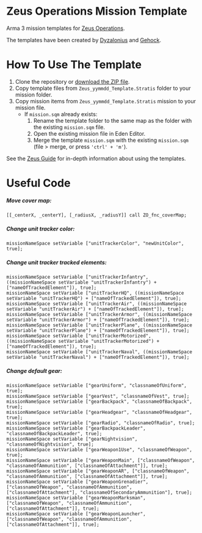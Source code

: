 # Zeus Operations Mission Template

Arma 3 mission templates for [Zeus Operations](https://www.zeusops.com).

The templates have been created by [Dyzalonius](https://github.com/Dyzalonius) and [Gehock](https://github.com/Gehock).

# How To Use The Template

1. Clone the repository or [download the ZIP file](https://github.com/zeusops/mission-templates/archive/master.zip).
2. Copy template files from `Zeus_yymmdd_Template.Stratis` folder to your mission folder.
3. Copy mission items from `Zeus_yymmdd_Template.Stratis` mission to your mission file.
    * If `mission.sqm` already exists:
        1. Rename the template folder to the same map as the folder with the existing `mission.sqm` file.
        2. Open the existing mission file in Eden Editor.
        3. Merge the template `mission.sqm` with the existing `mission.sqm` (file > merge, or press `'ctrl' + 'm'`).

See the [Zeus Guide](https://docs.google.com/document/d/1PFK__UcgmAJ1P3xBnJxeW2ow7u8bgEfM8lkpHJrLYDU/edit#heading=h.nleh2xb28ay8) for in-depth information about using the templates.

# Useful Code

##### Move cover map:
    [[_centerX, _centerY], [_radiusX, _radiusY]] call ZO_fnc_coverMap;
##### Change unit tracker color:
    missionNameSpace setVariable ["unitTrackerColor", "newUnitColor", true];
##### Change unit tracker tracked elements:
    missionNameSpace setVariable ["unitTrackerInfantry", ((missionNameSpace setVariable "unitTrackerInfantry") + ["nameOfTrackedElement"]), true];
    missionNameSpace setVariable ["unitTrackerHQ", ((missionNameSpace setVariable "unitTrackerHQ") + ["nameOfTrackedElement"]), true];
    missionNameSpace setVariable ["unitTrackerAir", ((missionNameSpace setVariable "unitTrackerAir") + ["nameOfTrackedElement"]), true];
    missionNameSpace setVariable ["unitTrackerArmor", ((missionNameSpace setVariable "unitTrackerArmor") + ["nameOfTrackedElement"]), true];
    missionNameSpace setVariable ["unitTrackerPlane", ((missionNameSpace setVariable "unitTrackerPlane") + ["nameOfTrackedElement"]), true];
    missionNameSpace setVariable ["unitTrackerMotorized", ((missionNameSpace setVariable "unitTrackerMotorized") + ["nameOfTrackedElement"]), true];
    missionNameSpace setVariable ["unitTrackerNaval", ((missionNameSpace setVariable "unitTrackerNaval") + ["nameOfTrackedElement"]), true];
##### Change default gear:
    missionNameSpace setVariable ["gearUniform", "classnameOfUniform", true];
    missionNameSpace setVariable ["gearVest", "classnameOfVest", true];
    missionNameSpace setVariable ["gearBackpack", "classnameOfBackpack", true];
    missionNameSpace setVariable ["gearHeadgear", "classnameOfHeadgear", true];
    missionNameSpace setVariable ["gearRadio", "classnameOfRadio", true];
    missionNameSpace setVariable ["gearBackpackLeader", "classnameOfBackpackLeader", true];
    missionNameSpace setVariable ["gearNightvision", "classnameOfNightvision", true];
    missionNameSpace setVariable ["gearWeapon1Use", "classnameOfWeapon", true];
    missionNameSpace setVariable ["gearWeaponMain", ["classnameOfWeapon", "classnameOfAmmunition", ["classnameOfAttachment"]], true];
    missionNameSpace setVariable ["gearWeaponAR", ["classnameOfWeapon", "classnameOfAmmunition", ["classnameOfAttachment"]], true];
    missionNameSpace setVariable ["gearWeaponGrenadier", ["classnameOfWeapon", "classnameOfAmmunition", ["classnameOfAttachment"], "classnameOfSecondaryAmmunition"], true];
    missionNameSpace setVariable ["gearWeaponMarksman", ["classnameOfWeapon", "classnameOfAmmunition", ["classnameOfAttachment"]], true];
    missionNameSpace setVariable ["gearWeaponLauncher", ["classnameOfWeapon", "classnameOfAmmunition", ["classnameOfAttachment"]], true];
